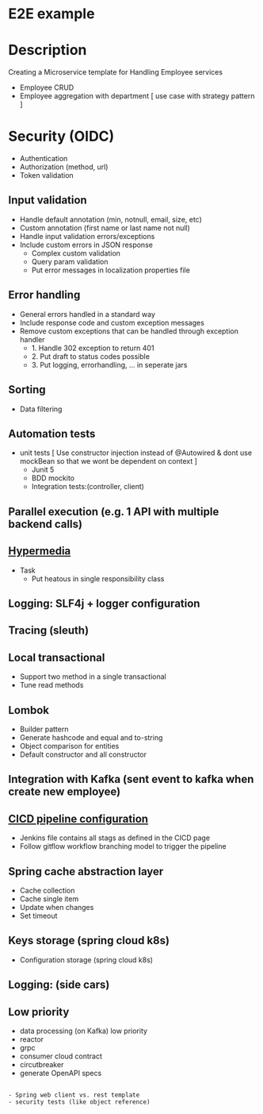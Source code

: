 # E2E example
# Description
Creating a Microservice template for Handling Employee services
   - Employee CRUD
   - Employee aggregation with department [ use case with strategy pattern ]
                
# Security (OIDC)
 - Authentication 
 - Authorization (method, url)
 - Token validation                
## Input validation
 - Handle default annotation (min, notnull, email, size, etc)
 - Custom annotation (first name or last name not null)
 - Handle input validation errors/exceptions
 - Include custom errors in JSON response
    - Complex custom validation
    - Query param validation
    - Put error messages in localization properties file
## Error handling
 - General errors handled in a standard way
 - Include response code and custom exception messages
 - Remove custom exceptions that can be handled through exception handler
    - 1\. Handle 302 exception to return 401
    - 2\. Put draft to status codes possible
    - 3\. Put logging, errorhandling, ... in seperate jars 

## Sorting 
 - Data filtering 
                                                            
## Automation tests
 - unit tests [ Use constructor injection instead of @Autowired & dont use mockBean so that we wont be dependent on context ]
    - Junit 5
    - BDD mockito
    - Integration tests:(controller, client)

## Parallel execution (e.g. 1 API with multiple backend calls)
    
## [Hypermedia](https://www.baeldung.com/spring-hateoas-tutorial)
 - Task
    - Put heatous in single responsibility class
## Logging: SLF4j + logger configuration

## Tracing (sleuth)
## Local transactional
 - Support two method in a single transactional
 - Tune read methods
## Lombok 
 - Builder pattern
 - Generate hashcode and equal and to-string
 - Object comparison for entities
 - Default constructor and all constructor
## Integration with Kafka (sent event to kafka when create new employee)
## [CICD pipeline configuration](https://dzone.com/articles/learn-how-to-setup-a-cicd-pipeline-from-scratch)
 - Jenkins file contains  all stags as defined in the CICD page 
 - Follow gitflow workflow branching model to trigger the pipeline
## Spring cache abstraction layer
 - Cache collection
 - Cache single item
 - Update when changes
 - Set timeout
## Keys storage (spring cloud k8s)
 - Configuration storage (spring cloud k8s)
## Logging: (side cars) 

## Low priority
 - data processing (on Kafka) low priority 
 - reactor 
 - grpc
 - consumer cloud contract
 - circutbreaker
 - generate OpenAPI specs
##
    - Spring web client vs. rest template
    - security tests (like object reference) 
